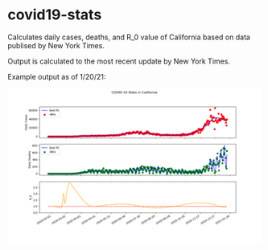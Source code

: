 # covid19-stats

Calculates daily cases, deaths, and R_0 value of California based on data publised by New York Times.

Output is calculated to the most recent update by New York Times.

Example output as of 1/20/21:

![image](https://github.com/wjma98/covid19-stats/blob/master/figures/Figure_1.png)
